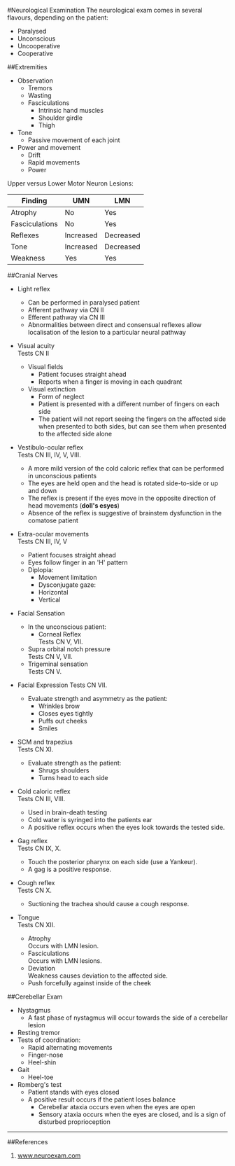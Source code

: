 #Neurological Examination
The neurological exam comes in several flavours, depending on the patient:
* Paralysed
* Unconscious
* Uncooperative
* Cooperative

##Extremities
* Observation
    * Tremors
    * Wasting
    * Fasciculations
        * Intrinsic hand muscles
        * Shoulder girdle
        * Thigh
* Tone
    * Passive movement of each joint
* Power and movement
    * Drift
    * Rapid movements
    * Power

Upper versus Lower Motor Neuron Lesions:

|Finding|UMN|LMN|
|--|--|--|
|Atrophy|No|Yes
|Fasciculations|No|Yes
|Reflexes|Increased|Decreased
|Tone|Increased|Decreased
|Weakness|Yes|Yes

##Cranial Nerves
* Light reflex
    * Can be performed in paralysed patient
    * Afferent pathway via CN II
    * Efferent pathway via CN III
    * Abnormalities between direct and consensual reflexes allow localisation of the lesion to a particular neural pathway
* Visual acuity  
Tests CN II
    * Visual fields
        * Patient focuses straight ahead
        * Reports when a finger is moving in each quadrant
    * Visual extinction
        * Form of neglect
        * Patient is presented with a different number of fingers on each side
        * The patient will not report seeing the fingers on the affected side when presented to both sides, but can see them when presented to the affected side alone

* Vestibulo-ocular reflex  
Tests CN III, IV, V, VIII.
    * A more mild version of the cold caloric reflex that can be performed in unconscious patients
    * The eyes are held open and the head is rotated side-to-side or up and down
    * The reflex is present if the eyes move in the opposite direction of head movements (**doll's esyes**)
    * Absence of the reflex is suggestive of brainstem dysfunction in the comatose patient

* Extra-ocular movements  
Tests CN III, IV, V
    * Patient focuses straight ahead
    * Eyes follow finger in an 'H' pattern
    * Diplopia:
        * Movement limitation
        * Dysconjugate gaze:
        * Horizontal
        * Vertical
* Facial Sensation
    * In the unconscious patient:
        * Corneal Reflex  
Tests CN V, VII.
    * Supra orbital notch pressure  
Tests CN V, VII.
    * Trigeminal sensation  
Tests CN V.

* Facial Expression
Tests CN VII.
    * Evaluate strength and asymmetry as the patient:
        * Wrinkles brow
        * Closes eyes tightly
        * Puffs out cheeks
        * Smiles    
* SCM and trapezius  
Tests CN XI.
    * Evaluate strength as the patient:
        * Shrugs shoulders
        * Turns head to each side

* Cold caloric reflex  
Tests CN III, VIII.
    * Used in brain-death testing
    * Cold water is syringed into the patients ear
    * A positive reflex occurs when the eyes look towards the tested side.

* Gag reflex  
Tests CN IX, X.
    * Touch the posterior pharynx on each side (use a Yankeur).
    * A gag is a positive response.

* Cough reflex  
Tests CN X.
    * Suctioning the trachea should cause a cough response.

* Tongue  
Tests CN XII.
    * Atrophy  
Occurs with LMN lesion.
    * Fasciculations  
Occurs with LMN lesions.
    * Deviation  
Weakness causes deviation to the affected side.
    * Push forcefully against inside of the cheek

##Cerebellar Exam
* Nystagmus
    * A fast phase of nystagmus will occur towards the side of a cerebellar lesion
* Resting tremor
* Tests of coordination:
    * Rapid alternating movements
    * Finger-nose
    * Heel-shin
* Gait
    * Heel-toe
* Romberg's test
    * Patient stands with eyes closed
    * A positive result occurs if the patient loses balance
        * Cerebellar ataxia occurs even when the eyes are open
        * Sensory ataxia occurs when the eyes are closed, and is a sign of disturbed proprioception

---

##References
1. www.neuroexam.com